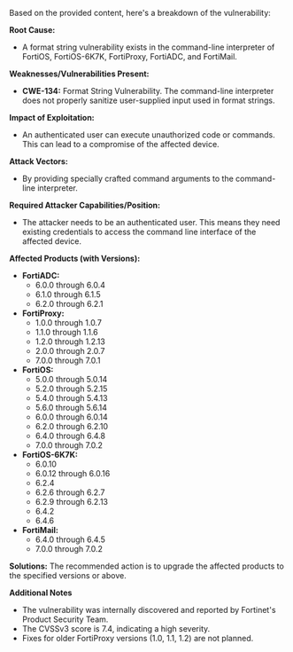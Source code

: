 Based on the provided content, here's a breakdown of the vulnerability:

**Root Cause:**
- A format string vulnerability exists in the command-line interpreter of FortiOS, FortiOS-6K7K, FortiProxy, FortiADC, and FortiMail.

**Weaknesses/Vulnerabilities Present:**
- **CWE-134:** Format String Vulnerability. The command-line interpreter does not properly sanitize user-supplied input used in format strings.

**Impact of Exploitation:**
- An authenticated user can execute unauthorized code or commands. This can lead to a compromise of the affected device.

**Attack Vectors:**
- By providing specially crafted command arguments to the command-line interpreter.

**Required Attacker Capabilities/Position:**
- The attacker needs to be an authenticated user. This means they need existing credentials to access the command line interface of the affected device.

**Affected Products (with Versions):**

- **FortiADC:**
    - 6.0.0 through 6.0.4
    - 6.1.0 through 6.1.5
    - 6.2.0 through 6.2.1
- **FortiProxy:**
    - 1.0.0 through 1.0.7
    - 1.1.0 through 1.1.6
    - 1.2.0 through 1.2.13
    - 2.0.0 through 2.0.7
    - 7.0.0 through 7.0.1
- **FortiOS:**
    - 5.0.0 through 5.0.14
    - 5.2.0 through 5.2.15
    - 5.4.0 through 5.4.13
    - 5.6.0 through 5.6.14
    - 6.0.0 through 6.0.14
    - 6.2.0 through 6.2.10
    - 6.4.0 through 6.4.8
    - 7.0.0 through 7.0.2
- **FortiOS-6K7K:**
    - 6.0.10
    - 6.0.12 through 6.0.16
    - 6.2.4
    - 6.2.6 through 6.2.7
    - 6.2.9 through 6.2.13
    - 6.4.2
    - 6.4.6
- **FortiMail:**
    - 6.4.0 through 6.4.5
    - 7.0.0 through 7.0.2

**Solutions:**
The recommended action is to upgrade the affected products to the specified versions or above.

**Additional Notes**
- The vulnerability was internally discovered and reported by Fortinet's Product Security Team.
- The CVSSv3 score is 7.4, indicating a high severity.
- Fixes for older FortiProxy versions (1.0, 1.1, 1.2) are not planned.